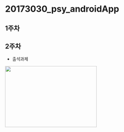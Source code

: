 # 20173030_psy_androidApp

## 1주차 

## 2주차    
  - 출석과제  


<img width="300" height="200" src="./png/캡스톤 2주차과제.png"></img>
  

  

